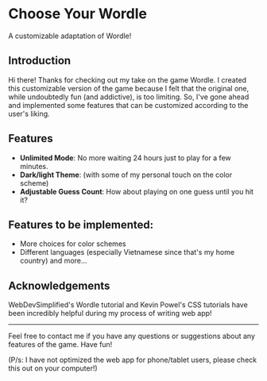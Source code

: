 # Choose Your Wordle
A customizable adaptation of Wordle!

## Introduction
Hi there! Thanks for checking out my take on the game Wordle. I created this customizable version of the game because I felt that the original one, while undoubtedly fun (and addictive), is too limiting. So, I've gone ahead and implemented some features that can be customized according to the user's liking.

## Features
- **Unlimited Mode**: No more waiting 24 hours just to play for a few minutes.
- **Dark/light Theme**: (with some of my personal touch on the color scheme)
- **Adjustable Guess Count**: How about playing on one guess until you hit it?

## Features to be implemented:
- More choices for color schemes
- Different languages (especially Vietnamese since that's my home country)
and more...

## Acknowledgements
WebDevSimplified's Wordle tutorial and Kevin Powel's CSS tutorials have been incredibly helpful during my process of writing web app!

---

Feel free to contact me if you have any questions or suggestions about any features of the game. Have fun!

(P/s: I have not optimized the web app for phone/tablet users, please check this out on your computer!)

